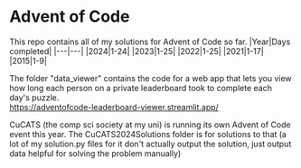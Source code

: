 # Advent of Code
This repo contains all of my solutions for Advent of Code so far.
|Year|Days completed|
|---|---|
|2024|1-24|
|2023|1-25|
|2022|1-25|
|2021|1-17|
|2015|1-9|

The folder "data_viewer" contains the code for a web app that lets you view how long each person on a private leaderboard took to complete each day's puzzle.\
https://adventofcode-leaderboard-viewer.streamlit.app/

CuCATS (the comp sci society at my uni) is running its own Advent of Code event this year. The CuCATS2024Solutions folder is for solutions to that (a lot of my solution.py files for it don't actually output the solution, just output data helpful for solving the problem manually)